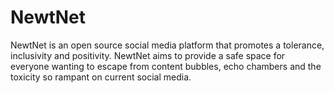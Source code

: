 # NewtNet

NewtNet is an open source social media platform that promotes a tolerance, inclusivity and positivity. NewtNet aims to provide a safe space for everyone wanting to escape from content bubbles, echo chambers and the toxicity so rampant on current social media.
